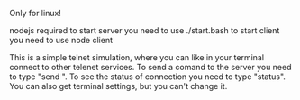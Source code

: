 Only for linux!

nodejs required
to start server you need to use ./start.bash
to start client you need to use node client

This is a simple telnet simulation, where you can like in your terminal connect to other telenet services.
To send a comand to the server you need to type "send <command>".
To see the status of connection you need to type "status".
You can also get terminal settings, but you can't change it.
